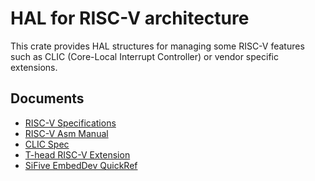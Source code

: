 # HAL for RISC-V architecture
This crate provides HAL structures for managing some RISC-V features such as CLIC
(Core-Local Interrupt Controller) or vendor specific extensions.

## Documents
- [RISC-V Specifications](https://riscv.org/technical/specifications/)
- [RISC-V Asm Manual](https://github.com/riscv-non-isa/riscv-asm-manual/blob/master/riscv-asm.md)
- [CLIC Spec](https://raw.githubusercontent.com/riscv/riscv-fast-interrupt/master/clic.pdf)
- [T-head RISC-V Extension](https://github.com/T-head-Semi/thead-extension-spec)
- [SiFive EmbedDev QuickRef](https://five-embeddev.com/quickref/)
